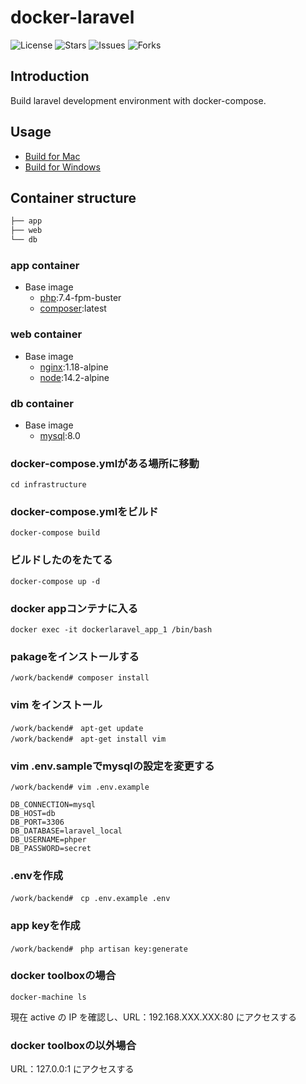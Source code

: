 # docker-laravel

![License](https://img.shields.io/github/license/ucan-lab/docker-laravel?color=f05340)
![Stars](https://img.shields.io/github/stars/ucan-lab/docker-laravel?color=f05340)
![Issues](https://img.shields.io/github/issues/ucan-lab/docker-laravel?color=f05340)
![Forks](https://img.shields.io/github/forks/ucan-lab/docker-laravel?color=f05340)

## Introduction

Build laravel development environment with docker-compose.

## Usage

- [Build for Mac](https://github.com/ucan-lab/docker-laravel/wiki/Build-for-Mac)
- [Build for Windows](https://github.com/ucan-lab/docker-laravel/wiki/Build-for-Windows)

## Container structure

```bash
├── app
├── web
└── db
```

### app container

- Base image
  - [php](https://hub.docker.com/_/php):7.4-fpm-buster
  - [composer](https://hub.docker.com/_/composer):latest

### web container

- Base image
  - [nginx](https://hub.docker.com/_/nginx):1.18-alpine
  - [node](https://hub.docker.com/_/node):14.2-alpine

### db container

- Base image
  - [mysql](https://hub.docker.com/_/mysql):8.0

###  docker-compose.ymlがある場所に移動

```
cd infrastructure
```

### docker-compose.ymlをビルド

```
docker-compose build
```

### ビルドしたのをたてる

```
docker-compose up -d
```

### docker appコンテナに入る

```
docker exec -it dockerlaravel_app_1 /bin/bash
```

### pakageをインストールする

```
/work/backend# composer install
```

### vim をインストール

```
/work/backend#　apt-get update
/work/backend#　apt-get install vim
```

### vim .env.sampleでmysqlの設定を変更する

```
/work/backend# vim .env.example

DB_CONNECTION=mysql
DB_HOST=db
DB_PORT=3306
DB_DATABASE=laravel_local
DB_USERNAME=phper
DB_PASSWORD=secret
```

### .envを作成

```
/work/backend#　cp .env.example .env
```

### app keyを作成

```
/work/backend#　php artisan key:generate
```

### docker toolboxの場合

```
docker-machine ls
```
現在 active の IP を確認し、URL：192.168.XXX.XXX:80 にアクセスする

### docker toolboxの以外場合

URL：127.0.0:1 にアクセスする
